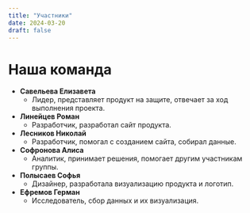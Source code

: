 ```yaml
---
title: "Участники"
date: 2024-03-20
draft: false
---
```


# Наша команда

- **Савельева Елизавета**
  - Лидер, представляет продукт на защите, отвечает за ход выполнения проекта.
- **Линейцев Роман**
  - Разработчик, разработал сайт продукта.
- **Лесников Николай**
  - Разработчик, помогал с созданием сайта, собирал данные.
- **Софронова Алиса**
  - Аналитик, принимает решения, помогает другим участникам группы.
- **Полысаев Софья**
  - Дизайнер, разработала визуализацию продукта и логотип.
- **Ефремов Герман**
  - Исследователь, сбор данных и их визуализация.

